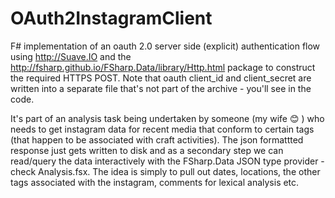 # OAuth2InstagramClient
F# implementation of an oauth 2.0 server side (explicit) authentication flow using http://Suave.IO and 
the http://fsharp.github.io/FSharp.Data/library/Http.html package to construct the required HTTPS POST. Note that oauth client_id and client_secret are written into a separate file that's not part of the archive - you'll see in the code.

It's part of an analysis task being undertaken by someone (my wife :blush: ) who needs to get instagram data for recent media that conform to certain tags (that happen to be associated with craft activities). The json formattted response just gets written to disk and as a secondary step we can read/query the data interactively with the FSharp.Data JSON type provider - check Analysis.fsx. The idea is simply to pull out dates, locations, the other tags associated with the instagram, comments for lexical analysis etc.
